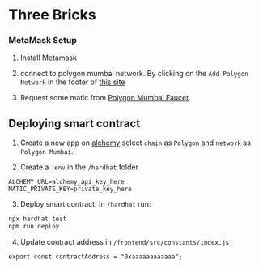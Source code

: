 # Three Bricks

### MetaMask Setup

1. Install Metamask

2. connect to polygon mumbai network. By clicking on the `Add Polygon Network` in the footer of [this site](https://mumbai.polygonscan.com/)

3. Request some matic from [Polygon Mumbai Faucet](https://faucet.polygon.technology/).

## Deploying smart contract

1. Create a new app on [alchemy](https://dashboard.alchemy.com/) select `chain` as `Polygon` and `network` as `Polygon Mumbai`.

2. Create a `.env` in the `/hardhat` folder

```
ALCHEMY_URL=alchemy_api_key_here
MATIC_PRIVATE_KEY=private_key_here
```

3. Deploy smart contract. In `/hardhat` run:

```bash
npx hardhat test
npm run deploy
```

4. Update contract address in `/frontend/src/constants/index.js`

```tsx
export const contractAddress = "0xaaaaaaaaaaaa";
```
